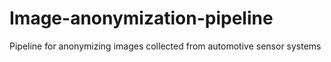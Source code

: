 # Image-anonymization-pipeline
Pipeline for anonymizing images collected from automotive sensor systems
